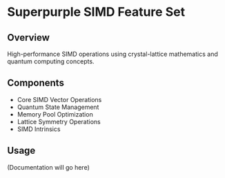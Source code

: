 # Superpurple SIMD Feature Set

## Overview
High-performance SIMD operations using crystal-lattice mathematics and quantum computing concepts.

## Components
- Core SIMD Vector Operations
- Quantum State Management
- Memory Pool Optimization
- Lattice Symmetry Operations
- SIMD Intrinsics

## Usage
(Documentation will go here)
